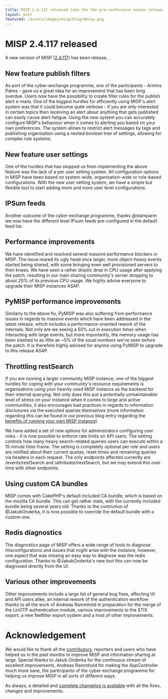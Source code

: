 ```yaml
---
title: MISP 2.4.117 released (aka the the pre-conference season release)
layout: post
featured: /assets/images/misp/blog/decay.png
---
```


# MISP 2.4.117 released

A new version of MISP ([2.4.117](https://github.com/MISP/MISP/tree/v2.4.117)) has been release, .

## New feature publish filters

As port of the cyber-exchange programme, one of the participants - Armins Palms - gave us a great idea for an improvement that has been long overdue. Users now have the possibility to create filter rules for the publish alert e-mails. One of the biggest hurdles for efficiently using MISP's alert system was that it could become quite verbose - if you are only interested in certain topics then receiving an alert about anything that gets published can easily cause alert-fatigue. Using the new system you can accurately configure MISP's behaviour when it comes to alerting you based on your own preferences. The system allows to restrict alert messages by tags and publishing organisation using a nested boolean tree of settings, allowing for complex rule systems.

## New feature user settings

One of the hurdles that has stopped us from implementing the above feature was the lack of a per user setting system. All configuration options in MISP have been based on system-wide, organisation-wide or role-based configurations. With the new user setting system, we have a simple but flexible tool to start adding more and more user level configurations.

## IPSum feeds

Another outcome of the cyber-exchange programme, thanks @stamparm we now have the different level IPsum feeds pre-configured in the default feed list.

## Performance improvements

We have identified and resolved several massive performance blockers in MISP. The issue reared its ugly head once larger, more object-heavy events started being shared, with some bringing even well provisioned servers to their knees. We have seen a rather drastic drop in CPU usage after applying the patch, resulting in our main sharing community's server dropping to about 20% of its previous CPU usage. We highly advise everyone to upgrade their MISP instances ASAP.

## PyMISP performance improvements

Similarly to the above fix, PyMISP was also suffering from performance issues in regards to massive events which have been addressed in the latest release, which includes a performance-oriented rework of the internals. Not only are we seeing a 50% cut in execution times when interacting with large events, but more importantly, the memory usage has been slashed to as little as ~5% of the usual numbers we've seen before the patch. It is therefore highly advised for anyone using PyMISP to upgrade to this release ASAP.

## Throttling restSearch

If you are running a larger community MISP instance, one of the biggest hurdles for coping with your community's resource requirements is organisations using your heavily used MISP instance as the backend for their internal querying. Not only does this put a potentially unmaintainable level of stress on your instance when it comes to large and active communities, it also encourages bad practices in regards to information disclosures via the executed queries themselves (more information regarding this can be found in our previous blog entry regarding the [benefits of running your own MISP instance](https://misp-project.org/2019/09/25/hostev-vs-own-misp.html)).

We have added a set of new options for administrators configuring user roles - it is now possible to enforce rate limits on API users. The setting controls how many heavy search-related queries users can execute within a 15 minute time-frame. The setting is completely optional per role and users are notified about their current quotas, reset times and remaining queries via headers in each request. The only endpoints affected currently are /events/restSearch and /attributes/restSearch, but we may extend this over time with other endpoints.

## Using custom CA bundles

MISP comes with CakePHP's default included CA bundle, which is based on the mozilla CA bundle. This can get rather stale, with the currently included bundle being several years old. Thanks to the contriution of @JakubOnderka, it is now possible to override the default bundle with a custom one.

## Redis diagnostics

The diagnostics page of MISP offers a wide range of tools to diagnose misconfigurations and issues that might arise with the instance, however, one aspect that was missing an easy way to diagnose was the redis configuration. Thanks to @JakubOnderka's new tool this can now be diagnosed directly from the UI.

## Various other improvements

Other improvements include a large list of general bug fixes, affecting UI and API users alike, an internal rework of the authentication workflow thanks to all the work of Andreas Rammhold in preparation for the merge of the LinOTP authentication module, various improvements to the STIX export, a new Netfilter export system and a host of other improvements.

# Acknowledgement

We would like to thank all the [contributors](/contributors), reporters and users who have helped us in the past months to improve MISP and information sharing at large. Special thanks to Jakub Onderka for the continuous stream of excellent improvements, Andreas Rammhold for making the AppController much more sane, the participants of the cyber-exchange programme for helping us improve MISP in all sorts of different ways.

As always, a detailed and [complete changelog is available](https://www.misp-project.org/Changelog.txt) with all the fixes, changes and improvements.

